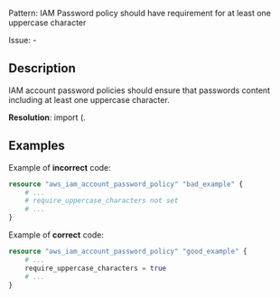 Pattern: IAM Password policy should have requirement for at least one uppercase character

Issue: -

## Description

IAM account password policies should ensure that passwords content including at least one uppercase character.

**Resolution**: import (.

## Examples

Example of **incorrect** code:

```terraform
resource "aws_iam_account_password_policy" "bad_example" {
	# ...
	# require_uppercase_characters not set
	# ...
}
```

Example of **correct** code:

```terraform
resource "aws_iam_account_password_policy" "good_example" {
	# ...
	require_uppercase_characters = true
	# ...
}
```